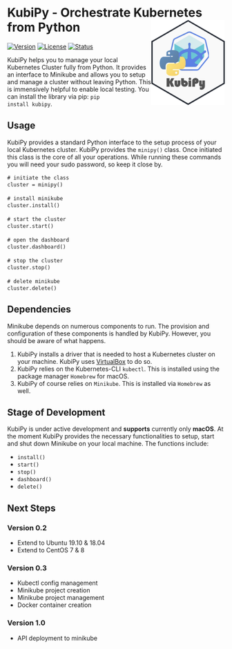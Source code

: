 # KubiPy - Orchestrate Kubernetes from Python <img src="docs/kubipy_sticker.png" width=170 align="right" />

[![Version](https://img.shields.io/pypi/v/kubipy.svg)](https://pypi.org/project/kubipy/)
[![License](https://img.shields.io/pypi/l/kubipy.svg)](https://raw.githubusercontent.com/LJstroemsdoerfer/kubipy/master/LICENSE)
[![Status](https://img.shields.io/badge/status-stable-green.svg?maxAge=3600)](https://pypi.org/project/kubipy/)

KubiPy helps you to manage your local Kubernetes Cluster fully from Python. It provides an interface to Minikube and allows you to setup and manage a cluster without leaving Python. This is immensively helpful to enable local testing. You can install the library via pip: <code>pip install kubipy</code>.

## Usage

KubiPy provides a standard Python interface to the setup process of your local Kubernetes cluster. KubiPy provides the <code>minipy()</code> class. Once initiated this class is the core of all your operations. While running these commands you will need your sudo password, so keep it close by.

    # initiate the class 
    cluster = minipy()

    # install minikube
    cluster.install()

    # start the cluster
    cluster.start()

    # open the dashboard
    cluster.dashboard()

    # stop the cluster
    cluster.stop()

    # delete minikube
    cluster.delete()

## Dependencies

Minikube depends on numerous components to run. The provision and configuration of these components is handled by KubiPy. However, you should be aware of what happens. 

<ol>
    <li>KubiPy installs a driver that is needed to host a Kubernetes cluster on your machine. KubiPy uses <a href="https://www.virtualbox.org/">VirtualBox</a> to do so.</li>
    <li>KubiPy relies on the Kubernetes-CLI <code>kubectl</code>. This is installed using the package manager <code>Homebrew</code> for macOS.</li>
    <li>KubiPy of course relies on <code>Minikube</code>. This is installed via <code>Homebrew</code> as well.</li>
</ol>

## Stage of Development

KubiPy is under active development and <b>supports</b> currently only <b>macOS</b>. At the moment KubiPy provides the necessary functionalities to setup, start and shut down Minikube on your local machine. The functions include:

<ul>
    <li><code>install()</code></li>
    <li><code>start()</code></li>
    <li><code>stop()</code></li>
    <li><code>dashboard()</code></li>
    <li><code>delete()</code></li>
</ul>

## Next Steps

### Version 0.2
<ul>
    <li>Extend to Ubuntu 19.10 & 18.04</li>
    <li>Extend to CentOS 7 & 8</li>
</ul>

### Version 0.3
<ul>
    <li>Kubectl config management</li>
    <li>Minikube project creation</li>
    <li>Minikube project management</li>
    <li>Docker container creation</li>
</ul>

### Version 1.0
<ul>
    <li>API deployment to minikube</li>
</ul>